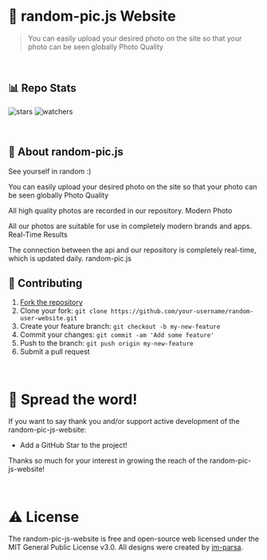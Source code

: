 # 🤖 random-pic.js Website
> You can easily upload your desired photo on the site so that your photo can be seen globally
Photo Quality

<br/>

## 📊 Repo Stats

<p align="left">
    <img src="https://img.shields.io/github/stars/random-pic-js/random-pic-js-website.svg" alt="stars">
    <img src="https://img.shields.io/github/watchers/random-pic-js/random-pic-js-website.svg" alt="watchers">
</p>

<br/>

## 📑 About random-pic.js
See yourself in random :)

You can easily upload your desired photo on the site so that your photo can be seen globally
Photo Quality

All high quality photos are recorded in our repository.
Modern Photo

All our photos are suitable for use in completely modern brands and apps.
Real-Time Results

The connection between the api and our repository is completely real-time, which is updated daily.
random-pic.js

## 🤝 Contributing
1. [Fork the repository](https://github.com/im-parsa/random-user-website/fork)
2. Clone your fork: `git clone https://github.com/your-username/random-user-website.git`
3. Create your feature branch: `git checkout -b my-new-feature`
4. Commit your changes: `git commit -am 'Add some feature'`
5. Push to the branch: `git push origin my-new-feature`
6. Submit a pull request

<br/>

# 🌟 Spread the word!

If you want to say thank you and/or support active development of the random-pic-js-website:
- Add a GitHub Star to the project!

Thanks so much for your interest in growing the reach of the random-pic-js-website!

<br/>

# ⚠️ License

The random-pic-js-website is free and open-source web licensed under the MIT General Public License v3.0. All designs were created by [im-parsa](https://github.com/im-parsa).

<br />
